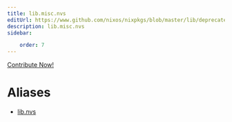 ```yaml
---
title: lib.misc.nvs
editUrl: https://www.github.com/nixos/nixpkgs/blob/master/lib/deprecated.nix#L195C9
description: lib.misc.nvs
sidebar:

    order: 7
---
```


<a href="https://www.github.com/nixos/nixpkgs/blob/master/lib/deprecated.nix#L195C9">Contribute Now!</a>


# Aliases

- [lib.nvs](/reference/libnvs)


